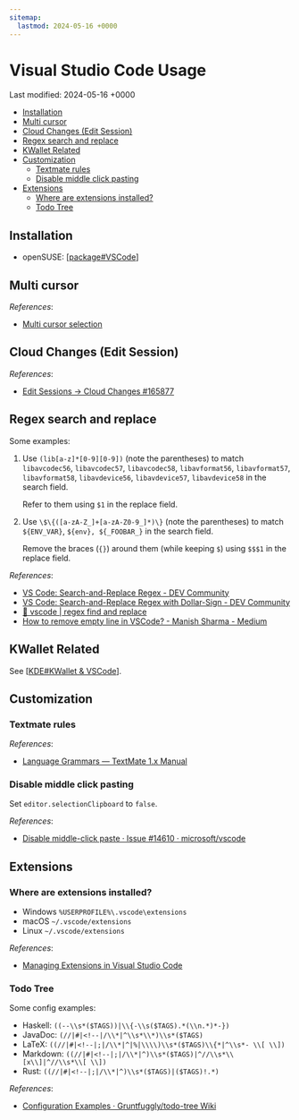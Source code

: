 ```yaml
---
sitemap:
  lastmod: 2024-05-16 +0000
---
```


# Visual Studio Code Usage

Last modified: 2024-05-16 +0000

- [Installation](#installation)
- [Multi cursor](#multi-cursor)
- [Cloud Changes (Edit Session)](#cloud-changes-edit-session)
- [Regex search and replace](#regex-search-and-replace)
- [KWallet Related](#kwallet-related)
- [Customization](#customization)
  - [Textmate rules](#textmate-rules)
  - [Disable middle click pasting](#disable-middle-click-pasting)
- [Extensions](#extensions)
  - [Where are extensions installed?](#where-are-extensions-installed)
  - [Todo Tree](#todo-tree)

## Installation

- openSUSE: [[package#VSCode]]

## Multi cursor

*References*:

- [Multi cursor selection](https://code.visualstudio.com/docs/getstarted/tips-and-tricks#_multi-cursor-selection)

## Cloud Changes (Edit Session)

*References*:

- [Edit Sessions -> Cloud Changes #165877](https://github.com/microsoft/vscode/pull/165877#issuecomment-1357545069)

## Regex search and replace

Some examples:

1. Use `(lib[a-z]*[0-9][0-9])` (note the parentheses) to match `libavcodec56`, `libavcodec57`, `libavcodec58`, `libavformat56`, `libavformat57`, `libavformat58`, `libavdevice56`, `libavdevice57`, `libavdevice58` in the search field.

   Refer to them using `$1` in the replace field.

2. Use `\$\{([a-zA-Z_]+[a-zA-Z0-9_]*)\}` (note the parentheses) to match `${ENV_VAR}`, `${env}, ${_FOOBAR_}` in the search field.

   Remove the braces (`{}`) around them (while keeping `$`) using `$$$1` in the replace field.

*References*:

- [VS Code: Search-and-Replace Regex - DEV Community](https://dev.to/rfornal/vs-code-search-and-replace-regex-mn2)
- [VS Code: Search-and-Replace Regex with Dollar-Sign - DEV Community](https://dev.to/rfornal/vs-code-search-and-replace-regex-with-dollar-sign-4bph)
- [🔎 vscode \| regex find and replace](https://www.youtube.com/watch?v=xMhKstbdr3k)
- [How to remove empty line in VSCode? - Manish Sharma - Medium](https://medium.com/@manish90/how-to-remove-empty-line-in-vscode-fd3716958787)

## KWallet Related

See [[KDE#KWallet & VSCode]].

## Customization

### Textmate rules

*References*:

- [Language Grammars — TextMate 1.x Manual](https://macromates.com/manual/en/language_grammars)

### Disable middle click pasting

Set `editor.selectionClipboard` to `false`.

*References*:

- [Disable middle-click paste · Issue #14610 · microsoft/vscode](https://github.com/microsoft/vscode/issues/14610)

## Extensions

### Where are extensions installed?

- Windows `%USERPROFILE%\.vscode\extensions`
- macOS `~/.vscode/extensions`
- Linux `~/.vscode/extensions`

*References*:

- [Managing Extensions in Visual Studio Code](https://code.visualstudio.com/docs/editor/extension-marketplace#_where-are-extensions-installed)

### Todo Tree

Some config examples:

- Haskell: `((--\\s*($TAGS))|\\{-\\s($TAGS).*(\\n.*)*-})`
- JavaDoc: `(//|#|<!--|/\\*|^\\s*\\*)\\s*($TAGS)`
- LaTeX: `((//|#|<!--|;|/\\*|^|%|\\\\)\\s*($TAGS)\\{*|^\\s*- \\[ \\])`
- Markdown: `((//|#|<!--|;|/\\*|^)\\s*($TAGS)|^//\\s*\\[x\\]|^//\\s*\\[ \\])`
- Rust: `((//|#|<!--|;|/\\*|^)\\s*($TAGS)|($TAGS)!.*)`

*References*:

- [Configuration Examples · Gruntfuggly/todo-tree Wiki](https://github.com/Gruntfuggly/todo-tree/wiki/Configuration-Examples)

[//begin]: # "Autogenerated link references for markdown compatibility"
[package#VSCode]: Linux/openSUSE/package.md "openSUSE Package Management"
[KDE#KWallet & VSCode]: Linux/KDE.md "KDE Plasma Tweak"
[//end]: # "Autogenerated link references"
